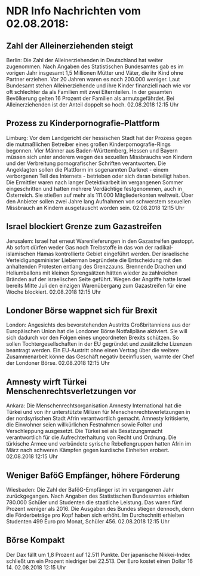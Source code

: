 # NDR Info Nachrichten vom 02.08.2018:


## Zahl der Alleinerziehenden steigt
Berlin: Die Zahl der Alleinerziehenden in Deutschland hat weiter zugenommen. Nach Angaben des Statistischen Bundesamtes gab es im vorigen Jahr insgesamt 1,5 Millionen Mütter und Väter, die ihr Kind ohne Partner erziehen. Vor 20 Jahren waren es noch 200.000 weniger. Laut Bundesamt stehen Alleinerziehende und ihre Kinder finanziell nach wie vor oft schlechter da als Familien mit zwei Elternteilen. In der gesamten Bevölkerung gelten 16 Prozent der Familien als armutsgefährdet. Bei Alleinerziehenden ist der Anteil doppelt so hoch. 02.08.2018 12:15 Uhr 

## Prozess zu Kinderpornografie-Plattform
Limburg: Vor dem Landgericht der hessischen Stadt hat der Prozess gegen die mutmaßlichen Betreiber eines großen Kinderpornografie-Rings begonnen. Vier Männer aus Baden-Württemberg, Hessen und Bayern müssen sich unter anderem wegen des sexuellen Missbrauchs von Kindern und der Verbreitung
pornografischer Schriften verantworten. Die Angeklagten sollen die Plattform im sogenannten Darknet - einem verborgenen Teil des Internets - betrieben oder sich daran beteiligt haben. Die Ermittler waren nach langer Detektivarbeit im vergangenen Sommer eingeschritten und hatten mehrere Verdächtige festgenommen, auch in Österreich. Sie stießen auf mehr als 111.000 Mitgliederkonten weltweit. Über den Anbieter sollen zwei Jahre lang Aufnahmen von schwerstem sexuellen Missbrauch an Kindern ausgetauscht worden sein. 02.08.2018 12:15 Uhr 

## Israel blockiert Grenze zum Gazastreifen
Jerusalem: Israel hat erneut Warenlieferungen in den Gazastreifen gestoppt. Ab sofort dürfen weder Gas noch Treibstoffe in das von der radikal-islamischen Hamas kontrollierte Gebiet eingeführt werden. Der israelische Verteidigungsminister Lieberman begründete die Entscheidung mit den anhaltenden Protesten entlang des Grenzzauns. Brennende Drachen und Heliumballons mit kleinen Sprengsätzen hätten wieder zu zahlreichen Bränden auf der israelischen Seite geführt. Wegen der Angriffe hatte Israel bereits Mitte Juli den einzigen Warenübergang zum Gazastreifen für eine Woche blockiert. 02.08.2018 12:15 Uhr 

## Londoner Börse wappnet sich für Brexit
London: Angesichts des bevorstehenden Austritts Großbritanniens aus der Europäischen Union hat die Londoner Börse Notfallpläne aktiviert. Sie will sich dadurch vor den Folgen eines ungeordneten Brexits schützen. So sollen Tochtergesellschaften in der EU gegründet und zusätzliche Lizenzen beantragt werden. Ein EU-Austritt ohne einen Vertrag über die weitere Zusammenarbeit könne das Geschäft negativ beeinflussen, warnte der Chef der Londoner Börse. 02.08.2018 12:15 Uhr 

## Amnesty wirft Türkei Menschenrechtsverletzungen vor
Ankara:	Die Menschenrechtsorganisation Amnesty International hat die Türkei und von ihr unterstützte Milizen für Menschenrechtsverletzungen in der nordsyrischen Stadt Afrin verantwortlich gemacht. Amnesty kritisierte, die Einwohner seien willkürlichen Festnahmen sowie Folter und Verschleppung ausgesetzt. Die Türkei sei als Besatzungsmacht verantwortlich für die Aufrechterhaltung von Recht und Ordnung. Die türkische Armee und verbündete syrische Rebellengruppen hatten Afrin im März nach schweren Kämpfen gegen kurdische Einheiten erobert. 02.08.2018 12:15 Uhr 

## Weniger BaföG Empfänger, höhere Förderung
Wiesbaden:	Die Zahl der BaföG-Empfänger ist im vergangenen Jahr zurückgegangen. Nach Angaben des Statistischen Bundesamtes erhielten 780.000 Schüler und Studenten die staatliche Leistung. Das waren fünf Prozent weniger als 2016. Die Ausgaben des Bundes stiegen dennoch, denn die Förderbeträge pro Kopf haben sich erhöht. Im Durchschnitt erhielten Studenten 499 Euro pro Monat, Schüler 456. 02.08.2018 12:15 Uhr 

## Börse Kompakt
Der Dax fällt um 1,8 Prozent auf 12.511 Punkte. Der japanische Nikkei-Index schließt um ein Prozent niedriger bei 22.513. Der Euro kostet einen Dollar 16 14. 02.08.2018 12:15 Uhr 
